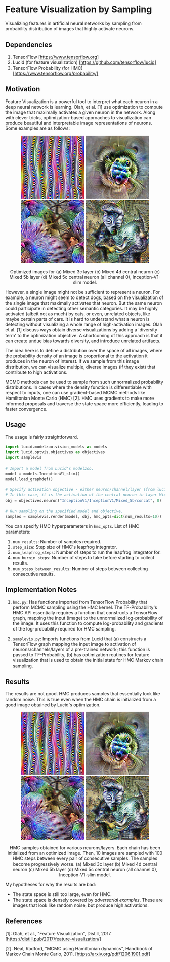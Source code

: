 # Feature Visualization by Sampling
Visualizing features in artificial neural networks by sampling from probability distribution of images that highly activate neurons. 

## Dependencies

1. TensorFlow [https://www.tensorflow.org]
2. Lucid (for feature visualization) [https://github.com/tensorflow/lucid]
3. TensorFlow Probability (for HMC) [https://www.tensorflow.org/probability/]

## Motivation
Feature Visualization is a powerful tool to interpret what each neuron in a deep neural network is learning. Olah, et al. [1] use optimization to compute the image that maximally activates a given neuron in the network. Along with clever tricks, optimization-based approaches to visualization can produce beautiful and interpretable image representations of neurons. Some examples are as follows:

<p align="center">
<img src="images/Mixed_3c_layer/opt.png"/>
<img src="images/Mixed_4d_neuron/opt.png"/>
<img src="images/Mixed_5b_layer/opt.png"/>
<img src="images/Mixed_5c_neuron/opt.png"/>
</p>
<p align="center">
Optimized images for (a) Mixed 3c layer (b) Mixed 4d central neuron (c) Mixed 5b layer (d) Mixed 5c central neuron (all channel 0), Inception-V1-slim model.
</p>

However, a single image might not be sufficient to represent a neuron. For example, a neuron might seem to detect dogs, based on the visualization of the single image that maximally activates that neuron. But the same neuron could participate in detecting other semantic categories. It may be highly activated (albeit not as much) by cats, or even, unrelated objects, like maybe certain parts of cars. It is hard to understand what a neuron is detecting without visualizing a whole range of high-activation images. Olah et al. [1] discuss ways obtain diverse visualizations by adding a 'diversity term' to the optimization objective. A shortcoming of this approach is that it can create undue bias towards diversity, and introduce unrelated artifacts.

The idea here is to define a distribution over the space of all images, where the probability density of an image is proportional to the activation it produces in the neuron of interest. If we sample from this image distribution, we can visualize multiple, diverse images (if they exist) that contribute to high activations.

MCMC methods can be used to sample from such unnormalized probability distributions. In cases where the density function is differentiable with respect to inputs, one can use gradient-based MCMC methods like Hamiltonian Monte Carlo (HMC) [2]. HMC uses gradients to make more informed proposals and traverse the state space more efficiently, leading to faster convergence.

## Usage
The usage is fairly straightforward.

```python
import lucid.modelzoo.vision_models as models
import lucid.optvis.objectives as objectives
import samplevis

# Import a model from Lucid's modelzoo.
model = models.InceptionV1_slim()
model.load_graphdef()

# Specify activation objective - either neuron/channel/layer (from lucid.optvis.objectives).
# In this case, it is the activation of the central neuron in layer Mixed-5b, channel 0.
obj = objectives.neuron("InceptionV1/InceptionV1/Mixed_5b/concat", 0)

# Run sampling on the specified model and objective.
samples = samplevis.render(model, obj, hmc_opts=dict(num_results=10))
```

You can specify HMC hyperparameters in `hmc_opts`. List of HMC parameters:
1. `num_results`: Number of samples required.
2. `step_size`: Step size of HMC's leapfrog integrator.
3. `num_leapfrog_steps`: Number of steps to run the leapfrog integrator for.
4. `num_burnin_steps`: Number of steps to take before starting to collect results.
5. `num_steps_between_results`: Number of steps between collecting consecutive results.

## Implementation Notes

1. `hmc.py`: Has functions imported from TensorFlow Probability that perform MCMC sampling using the HMC kernel. The TF-Probability's HMC API essentially requires a function that constructs a TensorFlow graph, mapping the input (image) to the unnormalized log-probability of the image. It uses this function to compute log-probability and gradients of the log-probability required for HMC sampling.

2. `samplevis.py`: Imports functions from Lucid that (a) constructs a TensorFlow graph mapping the input image to activation of neurons/channels/layers of a pre-trained network; this function is passed to TF-Probability, (b) has optimization routines for feature visualization that is used to obtain the initial state for HMC Markov chain sampling.

## Results
The results are not good. HMC produces samples that essentially look like random noise. This is true even when the HMC chain is initialized from a good image obtained by Lucid's optimization.

<p align="center">
<img src="images/Mixed_3c_layer/sample.gif"/>
<img src="images/Mixed_4d_neuron/sample.gif"/>
<img src="images/Mixed_5b_layer/sample.gif"/>
<img src="images/Mixed_5c_neuron/sample.gif"/>
</p>
<p align="center">
HMC samples obtained for various neurons/layers. Each chain has been initialized from an optimized image. Then, 10 images are sampled with 100 HMC steps between every pair of consecutive samples. The samples become progressively worse. (a) Mixed 3c layer (b) Mixed 4d central neuron (c) Mixed 5b layer (d) Mixed 5c central neuron (all channel 0), Inception-V1-slim model.
</p>

My hypotheses for why the results are bad:

* The state space is still too large, even for HMC.
* The state space is densely covered by *adversarial examples*. These are images that look like random noise, but produce high activations.



## References

[1]: Olah, et al., "Feature Visualization", Distill, 2017. [https://distill.pub/2017/feature-visualization/]

[2]: Neal, Radford, "MCMC using Hamiltonian dynamics", Handbook of Markov Chain Monte Carlo, 2011. [https://arxiv.org/pdf/1206.1901.pdf]